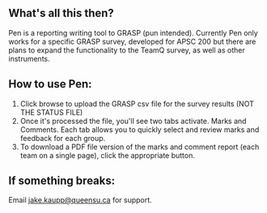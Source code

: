 ## What's all this then?

Pen is a reporting writing tool to GRASP (pun intended).  Currently Pen only works for a specific GRASP survey, developed for APSC 200 but there are plans to expand the functionality to the TeamQ survey, as well as other instruments.

## How to use Pen:

1. Click browse to upload the GRASP csv file for the survey results (NOT THE STATUS FILE)
2. Once it's processed the file, you'll see two tabs activate.  Marks and Comments.  Each tab allows you to quickly select and review marks and feedback for each group.
3. To download a PDF file version of the marks and comment report (each team on a single page), click the appropriate button.

## If something breaks:

Email jake.kaupp@queensu.ca for support.
